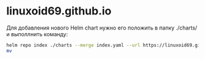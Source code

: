 # linuxoid69.github.io

Для добавления нового Helm chart нужно его положить в папку ./charts/ и выполлнить команду:

```bash
helm repo index ./charts --merge index.yaml --url https://linuxoid69.github.io/charts/
mv 
```
